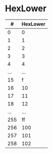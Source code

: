 # HexLower

| #   | HexLower |
|-----|----------|
| 0   | 0        |
| 1   | 1        |
| 2   | 2        |
| 3   | 3        |
| 4   | 4        |
| …   | …        |
| 15  | f        |
| 16  | 10       |
| 17  | 11       |
| 18  | 12       |
| …   | …        |
| 255 | ff       |
| 256 | 100      |
| 257 | 101      |
| 258 | 102      |

